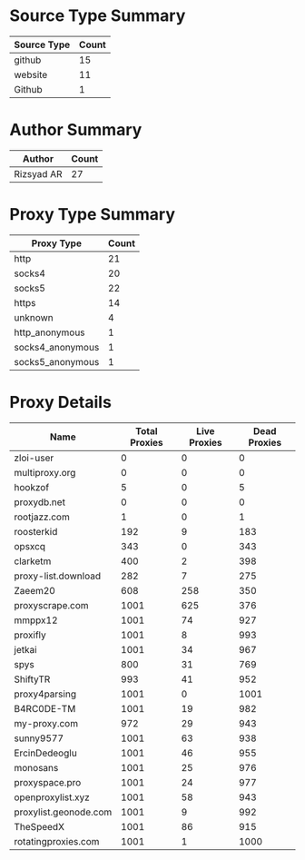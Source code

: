 # Source Type Summary

| Source Type | Count |
|-------------|-------|
| github | 15 |
| website | 11 |
| Github | 1 |


# Author Summary

| Author | Count |
|--------|-------|
| Rizsyad AR | 27 |


# Proxy Type Summary

| Proxy Type | Count |
|------------|-------|
| http | 21 |
| socks4 | 20 |
| socks5 | 22 |
| https | 14 |
| unknown | 4 |
| http_anonymous | 1 |
| socks4_anonymous | 1 |
| socks5_anonymous | 1 |


# Proxy Details

| Name | Total Proxies | Live Proxies | Dead Proxies |
|------|---------------|--------------|---------------|
| zloi-user | 0 | 0 | 0 |
| multiproxy.org | 0 | 0 | 0 |
| hookzof | 5 | 0 | 5 |
| proxydb.net | 0 | 0 | 0 |
| rootjazz.com | 1 | 0 | 1 |
| roosterkid | 192 | 9 | 183 |
| opsxcq | 343 | 0 | 343 |
| clarketm | 400 | 2 | 398 |
| proxy-list.download | 282 | 7 | 275 |
| Zaeem20 | 608 | 258 | 350 |
| proxyscrape.com | 1001 | 625 | 376 |
| mmppx12 | 1001 | 74 | 927 |
| proxifly | 1001 | 8 | 993 |
| jetkai | 1001 | 34 | 967 |
| spys | 800 | 31 | 769 |
| ShiftyTR | 993 | 41 | 952 |
| proxy4parsing | 1001 | 0 | 1001 |
| B4RC0DE-TM | 1001 | 19 | 982 |
| my-proxy.com | 972 | 29 | 943 |
| sunny9577 | 1001 | 63 | 938 |
| ErcinDedeoglu | 1001 | 46 | 955 |
| monosans | 1001 | 25 | 976 |
| proxyspace.pro | 1001 | 24 | 977 |
| openproxylist.xyz | 1001 | 58 | 943 |
| proxylist.geonode.com | 1001 | 9 | 992 |
| TheSpeedX | 1001 | 86 | 915 |
| rotatingproxies.com | 1001 | 1 | 1000 |
